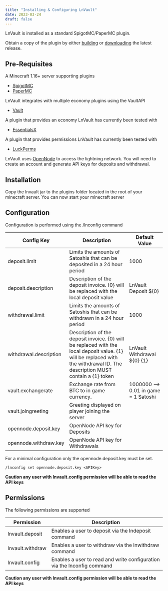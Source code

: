 ```yaml
---
title: "Installing & Configuring LnVault"
date: 2023-03-24
draft: false
---
```


LnVault is installed as a standard SpigotMC/PaperMC plugin.
<!--more--> 
Obtain a copy of the plugin by either [building](../building) or [downloading](/binaries/lnvault-1.1-SNAPSHOT.jar) the latest release.

## Pre-Requisites

A Minecraft 1.16+ server supporting plugins
- [SpigotMC](https://www.spigotmc.org/)
- [PaperMC]([https://papermc.io/)

LnVault integrates with multiple economy plugins using the VaultAPI
- [Vault](https://www.spigotmc.org/resources/vault.34315/)

A plugin that provides an economy LnVault has currently been tested with
- [EssentialsX](https://www.spigotmc.org/resources/essentialsx.9089/)

A plugin that provides permissions LnVault has currently been tested with
- [LuckPerms](https://www.spigotmc.org/resources/luckperms.28140/)

LnVault uses [OpenNode](https://www.opennode.com/) to access the lightning network. You will need to create an account and generate API keys for deposits and withdrawal.

## Installation

Copy the lnvault jar to the plugins folder located in the root of your minecraft server.
You can now start your minecraft server

## Configuration

Configuration is performed using the /lnconfig command

|Config Key|Description|Default Value|
|----------|-----------|-------------|
|deposit.limit|Limits the amounts of Satoshis that can be deposited in a 24 hour period|1000|
|deposit.description|Description of the deposit invoice. {0} will be replaced with the local deposit value|LnVault Deposit ${0}|
|withdrawal.limit|Limits the amounts of Satoshis that can be withdrawn in a 24 hour period|1000|
|withdrawal.description|Description of the deposit invoice. {0} will be replaced with the local deposit value. {1} will be replaced with the withdrawal ID. The description MUST contain a {1} token|LnVault Withdrawal ${0} {1}|
|vault.exchangerate|Exchange rate from BTC to in game currency. | 1000000 --> 0.01 in game = 1 Satoshi|
|vault.joingreeting|Greeting displayed on player joining the server||
|opennode.deposit.key|OpenNode API key for Deposits||
|opennode.withdraw.key|OpenNode API key for Withdrawals||

For a minimal configuration only the opennode.deposit.key must be set.

```console
/lnconfig set opennode.deposit.key <APIKey>
```

**Caution any user with lnvault.config permission will be able to read the API keys**

## Permissions

The following permissions are supported

|Permission|Description|
|----------|-----------|
|lnvault.deposit|Enables a user to deposit via the lndeposit command|
|lnvault.withdraw|Enables a user to withdraw via the lnwithdraw command|
|lnvault.config|Enables a user to read and write configuration via the lnconfig command|

**Caution any user with lnvault.config permission will be able to read the API keys**